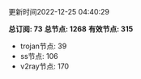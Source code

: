 更新时间2022-12-25 04:40:29

**总订阅: 73**
**总节点: 1268**
**有效节点: 315**
- trojan节点: 39
- ss节点: 106
- v2ray节点: 170
